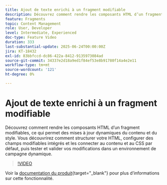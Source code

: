 ```yaml
---
title: Ajout de texte enrichi à un fragment modifiable
description: Découvrez comment rendre les composants HTML d’un fragment modifiables, ce qui permet des mises à jour dynamiques du contenu et du style. Vous découvrirez comment structurer votre HTML, configurer des champs modifiables intégrés et les connecter au contenu et au CSS par défaut, puis tester et valider vos modifications dans un environnement de campagne dynamique.
feature: Fragments
topic: Content Management
role: User, Developer
level: Intermediate, Experienced
doc-type: Feature Video
duration: 333
last-substantial-update: 2025-06-24T00:00:00Z
jira: KT-18432
exl-id: 83bbfccd-dc86-422a-8412-9135973084ad
source-git-commit: 34337e2d18a9ed1f84ef53e8b91780f14a4e2e11
workflow-type: tm+mt
source-wordcount: '121'
ht-degree: 0%

---
```



# Ajout de texte enrichi à un fragment modifiable

Découvrez comment rendre les composants HTML d’un fragment modifiables, ce qui permet des mises à jour dynamiques du contenu et du style. Vous découvrirez comment structurer votre HTML, configurer des champs modifiables intégrés et les connecter au contenu et au CSS par défaut, puis tester et valider vos modifications dans un environnement de campagne dynamique.

>[!VIDEO](https://video.tv.adobe.com/v/3464363/?learn=on&enablevpops)

Voir la [documentation du produit](https://experienceleague.adobe.com/en/docs/journey-optimizer/using/content-management/fragments/customizable-fragments){target="_blank"} pour plus d’informations sur cette fonctionnalité.
